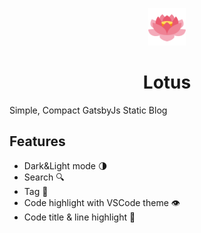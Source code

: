 <p align="center">
  <img alt="Gatsby" src="/logo.svg" width="60" />
</p>
<h1 align="center">
  Lotus
</h1>

Simple, Compact GatsbyJs Static Blog

## Features

- Dark&Light mode :last_quarter_moon:
- Search :mag:
- Tag :bookmark:
- Code highlight with VSCode theme :eye:
- Code title & line highlight :straight_ruler:

